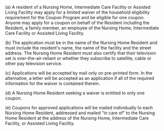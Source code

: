 (a) A resident of a Nursing Home, Intermediate Care Facility or Assisted Living Facility may apply for a limited waiver of the household eligibility requirement for the Coupon Program and be eligible for one coupon. Anyone may apply for a coupon on behalf of the Resident including the Resident, a family member, an employee of the Nursing Home, Intermediate Care Facility or Assisted Living Facility.

(b) The application must be in the name of the Nursing Home Resident and must include the resident's name, the name of the facility and the street address. The Nursing Home Resident must also certify that their television set is over-the-air-reliant or whether they subscribe to satellite, cable or other pay television service.

(c) Applications will be accepted by mail only on pre-printed form. In the alternative, a letter will be accepted as an application if all of the required information for the waiver is contained therein.

(d) A Nursing Home Resident seeking a waiver is entitled to only one coupon.

(e) Coupons for approved applications will be mailed individually to each Nursing Home Resident, addressed and mailed “in care of” to the Nursing Home Resident at the address of the Nursing Home, Intermediate Care Facility, or Assisted Living Facility.

